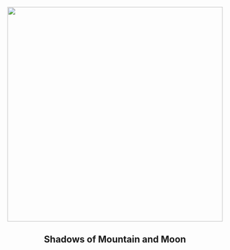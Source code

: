 
<p align="center"><img src="https://apod.nasa.gov/apod/image/2401/GrivolaMoon_Micon_1080.jpg" width="500" height="500"></p>
<h2 align="center"> Shadows of Mountain and Moon </h2>
